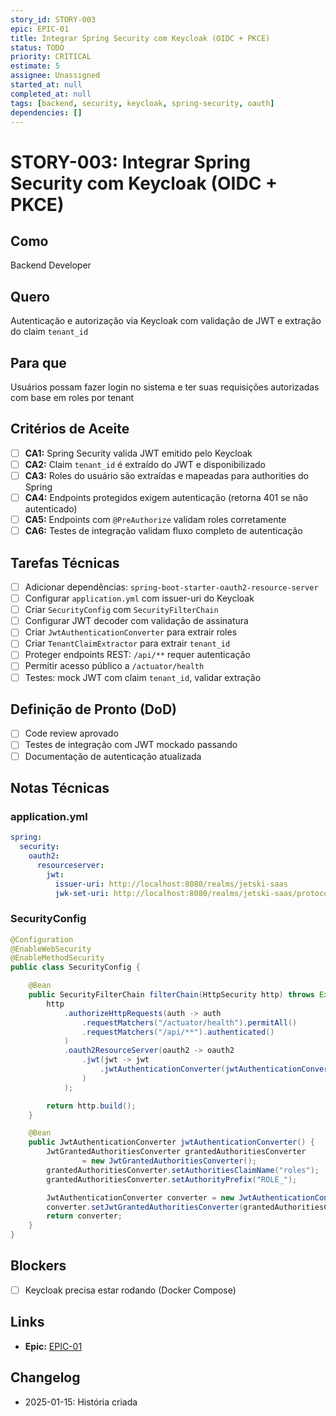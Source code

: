 ```yaml
---
story_id: STORY-003
epic: EPIC-01
title: Integrar Spring Security com Keycloak (OIDC + PKCE)
status: TODO
priority: CRITICAL
estimate: 5
assignee: Unassigned
started_at: null
completed_at: null
tags: [backend, security, keycloak, spring-security, oauth]
dependencies: []
---
```


# STORY-003: Integrar Spring Security com Keycloak (OIDC + PKCE)

## Como
Backend Developer

## Quero
Autenticação e autorização via Keycloak com validação de JWT e extração do claim `tenant_id`

## Para que
Usuários possam fazer login no sistema e ter suas requisições autorizadas com base em roles por tenant

## Critérios de Aceite

- [ ] **CA1:** Spring Security valida JWT emitido pelo Keycloak
- [ ] **CA2:** Claim `tenant_id` é extraído do JWT e disponibilizado
- [ ] **CA3:** Roles do usuário são extraídas e mapeadas para authorities do Spring
- [ ] **CA4:** Endpoints protegidos exigem autenticação (retorna 401 se não autenticado)
- [ ] **CA5:** Endpoints com `@PreAuthorize` validam roles corretamente
- [ ] **CA6:** Testes de integração validam fluxo completo de autenticação

## Tarefas Técnicas

- [ ] Adicionar dependências: `spring-boot-starter-oauth2-resource-server`
- [ ] Configurar `application.yml` com issuer-uri do Keycloak
- [ ] Criar `SecurityConfig` com `SecurityFilterChain`
- [ ] Configurar JWT decoder com validação de assinatura
- [ ] Criar `JwtAuthenticationConverter` para extrair roles
- [ ] Criar `TenantClaimExtractor` para extrair `tenant_id`
- [ ] Proteger endpoints REST: `/api/**` requer autenticação
- [ ] Permitir acesso público a `/actuator/health`
- [ ] Testes: mock JWT com claim `tenant_id`, validar extração

## Definição de Pronto (DoD)

- [ ] Code review aprovado
- [ ] Testes de integração com JWT mockado passando
- [ ] Documentação de autenticação atualizada

## Notas Técnicas

### application.yml

```yaml
spring:
  security:
    oauth2:
      resourceserver:
        jwt:
          issuer-uri: http://localhost:8080/realms/jetski-saas
          jwk-set-uri: http://localhost:8080/realms/jetski-saas/protocol/openid-connect/certs
```

### SecurityConfig

```java
@Configuration
@EnableWebSecurity
@EnableMethodSecurity
public class SecurityConfig {

    @Bean
    public SecurityFilterChain filterChain(HttpSecurity http) throws Exception {
        http
            .authorizeHttpRequests(auth -> auth
                .requestMatchers("/actuator/health").permitAll()
                .requestMatchers("/api/**").authenticated()
            )
            .oauth2ResourceServer(oauth2 -> oauth2
                .jwt(jwt -> jwt
                    .jwtAuthenticationConverter(jwtAuthenticationConverter())
                )
            );

        return http.build();
    }

    @Bean
    public JwtAuthenticationConverter jwtAuthenticationConverter() {
        JwtGrantedAuthoritiesConverter grantedAuthoritiesConverter
                = new JwtGrantedAuthoritiesConverter();
        grantedAuthoritiesConverter.setAuthoritiesClaimName("roles");
        grantedAuthoritiesConverter.setAuthorityPrefix("ROLE_");

        JwtAuthenticationConverter converter = new JwtAuthenticationConverter();
        converter.setJwtGrantedAuthoritiesConverter(grantedAuthoritiesConverter);
        return converter;
    }
}
```

## Blockers

- [ ] Keycloak precisa estar rodando (Docker Compose)

## Links

- **Epic:** [EPIC-01](../../stories/epics/epic-01-multi-tenant-foundation.md)

## Changelog

- 2025-01-15: História criada
